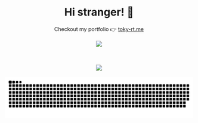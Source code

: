 
<h1 align="center">Hi stranger! 👋</h1>
<p align="center">Checkout my portfolio 👉 
<a href="https://toky-rt.me">toky-rt.me</a><br><br>
<img src="https://komarev.com/ghpvc/?username=tokyRT&color=blueviolet&style=flat-square"/><p>

<br>

<p align="center"><img src="http://github-readme-streak-stats.herokuapp.com?user=tokyRT&theme=algolia&hide_border=true&date_format=M%20j%5B%2C%20Y%5D&stroke=08EDFF1E&background=020625&ring=1321FE&fire=DD5007"/></p>

<picture>
  <source media="(prefers-color-scheme: dark)" srcset="https://raw.githubusercontent.com/tokyRT/tokyRT/output/github-contribution-grid-snake-dark.svg" />
  <source media="(prefers-color-scheme: light)" srcset="https://raw.githubusercontent.com/tokyRT/tokyRT/output/github-contribution-grid-snake.svg" />
  <img alt="github-snake" src="https://raw.githubusercontent.com/tokyRT/tokyRT/output/github-contribution-grid-snake.svg" />
</picture>

